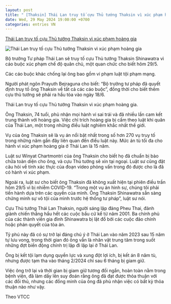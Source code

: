 ```yaml
---
layout: post
title: " [Thaksin] Thái Lan truy tố cựu Thủ tướng Thaksin vì xúc phạm hoàng gia"
date: Wed, 29 May 2024 19:00:00 +0700
categories: entries VN
---
```

[Thái Lan truy tố cựu Thủ tướng Thaksin vì xúc phạm hoàng gia](https://baoangiang.com.vn/thai-lan-truy-to-cuu-thu-tuong-thaksin-vi-xuc-pham-hoang-gia-a396642.html)

![Thái Lan truy tố cựu Thủ tướng Thaksin vì xúc phạm hoàng gia](https://images.baoangiang.com.vn/image/news/2024/20240529/thumbnail/750x450/thai-lan-truy-to-cuu_5303_1716969308.webp)

Bộ trưởng Tư pháp Thái Lan sẽ truy tố cựu Thủ tướng Thaksin Shinawatra vì cáo buộc xúc phạm chế độ quân chủ, một quan chức cho biết hôm 29/5.

Các cáo buộc khác chống lại ông bao gồm vi phạm luật tội phạm mạng.

Người phát ngôn Prayuth Bejraguna cho biết: “Bộ trưởng tư pháp đã quyết định truy tố ông Thaksin về tất cả các cáo buộc”, đồng thời cho biết thêm cựu thủ tướng sẽ phải ra hầu tòa vào ngày 18/6.

Thái Lan truy tố cựu Thủ tướng Thaksin vì xúc phạm hoàng gia.

Ông Thaksin, 74 tuổi, phủ nhận mọi hành vi sai trái và đã nhiều lần cam kết trung thành với hoàng gia. Việc chỉ trích hoàng gia bị cấm theo luật khi quân của Thái Lan, một trong những điều luật nghiêm khắc nhất thế giới.

Vụ của ông Thaksin sẽ là vụ án nổi bật nhất trong số hơn 270 vụ truy tố trong những năm gần đây liên quan đến điều luật này. Mức án tù tối đa cho hành vi xúc phạm hoàng gia ở Thái Lan là 15 năm.

Luật sư Winyat Chartmontri của ông Thaksin cho biết họ đã chuẩn bị bào chữa toàn diện cho ông, và cựu Thủ tướng sẽ xin tại ngoại. Luật sư cũng đặt câu hỏi về tính xác thực của đoạn video phỏng vấn trong đó được cho là đã có hành vi xúc phạm.

Ngoài ra, luật sư cho biết ông Thaksin đã không xuất hiện tại phiên điều trần hôm 29/5 vì bị nhiễm COVID-19. “Trong một vụ án hình sự, chúng tôi phải tiến hành dựa trên các quyền của mình. Ông Thaksin Shinawatra sẵn sàng chứng minh sự vô tội của mình trước hệ thống tư pháp”, luật sư nói.

Cựu Thủ tướng Thái Lan Thaksin, người sáng lập đảng Pheu Thai, đảnh giành chiến thắng hầu hết các cuộc bầu cử kể từ năm 2001. Ba chính phủ của các thành viên gia đình Shinawatra bị lật đổ bởi các cuộc đảo chính hoặc phán quyết của tòa án.

Tỷ phú này đã có sự trở lại đáng chú ý ở Thái Lan vào năm 2023 sau 15 năm tự lưu vong, trong thời gian đó ông vẫn là nhân vật trung tâm trong suốt những đợt biến động chính trị lặp đi lặp lại ở Thái Lan.

Ông bị kết tội lạm dụng quyền lực và xung đột lợi ích, bị kết án 8 năm tù, nhưng được tạm tha vào tháng 2/2024 chỉ sau 6 tháng bị giam giữ.

Việc ông trở lại và thời gian bị giam giữ tương đối ngắn, hoàn toàn nằm trong bệnh viện, đã làm dấy lên suy đoán rằng ông đã đạt được thỏa thuận với các đối thủ, nhưng các đồng minh của ông đã phủ nhận việc có bất kỳ thỏa thuận nào như vậy.

Theo VTCC

